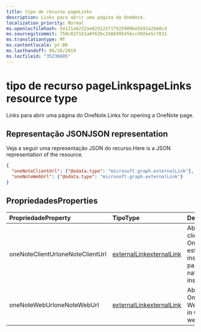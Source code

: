 ```yaml
---
title: tipo de recurso pageLinks
description: Links para abrir uma página do OneNote.
localization_priority: Normal
ms.openlocfilehash: 54121a6232ae02d12571f925909be5b92a2bb0cd
ms.sourcegitcommit: 750c82f161a0f62bc2486995456ccd92ee5c7831
ms.translationtype: MT
ms.contentlocale: pt-BR
ms.lasthandoff: 06/26/2019
ms.locfileid: "35236605"
---
```

# <a name="pagelinks-resource-type"></a><span data-ttu-id="f2ca1-103">tipo de recurso pageLinks</span><span class="sxs-lookup"><span data-stu-id="f2ca1-103">pageLinks resource type</span></span>

<span data-ttu-id="f2ca1-104">Links para abrir uma página do OneNote.</span><span class="sxs-lookup"><span data-stu-id="f2ca1-104">Links for opening a OneNote page.</span></span>

## <a name="json-representation"></a><span data-ttu-id="f2ca1-105">Representação JSON</span><span class="sxs-lookup"><span data-stu-id="f2ca1-105">JSON representation</span></span>

<span data-ttu-id="f2ca1-106">Veja a seguir uma representação JSON do recurso.</span><span class="sxs-lookup"><span data-stu-id="f2ca1-106">Here is a JSON representation of the resource.</span></span>

<!-- {
  "blockType": "resource",
  "optionalProperties": [

  ],
  "@odata.type": "microsoft.graph.pageLinks"
}-->

```json
{
  "oneNoteClientUrl": {"@odata.type": "microsoft.graph.externalLink"},
  "oneNoteWebUrl": {"@odata.type": "microsoft.graph.externalLink"}
}

```
## <a name="properties"></a><span data-ttu-id="f2ca1-107">Propriedades</span><span class="sxs-lookup"><span data-stu-id="f2ca1-107">Properties</span></span>
| <span data-ttu-id="f2ca1-108">Propriedade</span><span class="sxs-lookup"><span data-stu-id="f2ca1-108">Property</span></span>     | <span data-ttu-id="f2ca1-109">Tipo</span><span class="sxs-lookup"><span data-stu-id="f2ca1-109">Type</span></span>   |<span data-ttu-id="f2ca1-110">Descrição</span><span class="sxs-lookup"><span data-stu-id="f2ca1-110">Description</span></span>|
|:---------------|:--------|:----------|
|<span data-ttu-id="f2ca1-111">oneNoteClientUrl</span><span class="sxs-lookup"><span data-stu-id="f2ca1-111">oneNoteClientUrl</span></span>|[<span data-ttu-id="f2ca1-112">externalLink</span><span class="sxs-lookup"><span data-stu-id="f2ca1-112">externalLink</span></span>](externallink.md)|<span data-ttu-id="f2ca1-113">Abre a página no cliente nativo do OneNote se ele estiver instalado.</span><span class="sxs-lookup"><span data-stu-id="f2ca1-113">Opens the page in the OneNote native client if it's installed.</span></span>|
|<span data-ttu-id="f2ca1-114">oneNoteWebUrl</span><span class="sxs-lookup"><span data-stu-id="f2ca1-114">oneNoteWebUrl</span></span>|[<span data-ttu-id="f2ca1-115">externalLink</span><span class="sxs-lookup"><span data-stu-id="f2ca1-115">externalLink</span></span>](externallink.md)|<span data-ttu-id="f2ca1-116">Abre a página no OneNote na Web.</span><span class="sxs-lookup"><span data-stu-id="f2ca1-116">Opens the page in OneNote on the web.</span></span>|

<!-- uuid: 8fcb5dbc-d5aa-4681-8e31-b001d5168d79
2015-10-25 14:57:30 UTC -->
<!-- {
  "type": "#page.annotation",
  "description": "pageLinks resource",
  "keywords": "",
  "section": "documentation",
  "tocPath": ""
}-->
